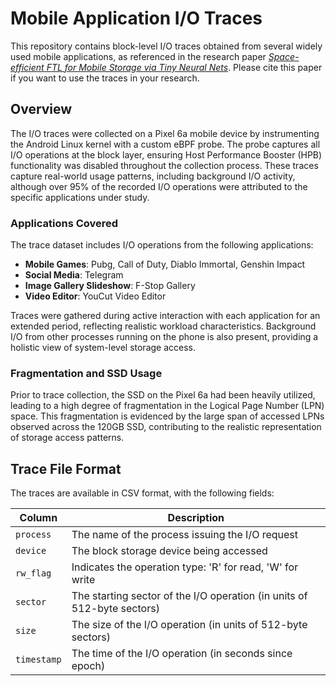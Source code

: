 # Mobile Application I/O Traces

This repository contains block-level I/O traces obtained from several widely used mobile applications, as referenced in the research paper [*Space-efficient FTL for Mobile Storage via Tiny Neural Nets*](https://dl.acm.org/doi/abs/10.1145/3688351.3689157). Please cite this paper if you want to use the traces in your research.

## Overview

The I/O traces were collected on a Pixel 6a mobile device by instrumenting the Android Linux kernel with a custom eBPF probe. The probe captures all I/O operations at the block layer, ensuring Host Performance Booster (HPB) functionality was disabled throughout the collection process. These traces capture real-world usage patterns, including background I/O activity, although over 95% of the recorded I/O operations were attributed to the specific applications under study.

### Applications Covered
The trace dataset includes I/O operations from the following applications:

- **Mobile Games**: Pubg, Call of Duty, Diablo Immortal, Genshin Impact
- **Social Media**: Telegram
- **Image Gallery Slideshow**: F-Stop Gallery
- **Video Editor**: YouCut Video Editor

Traces were gathered during active interaction with each application for an extended period, reflecting realistic workload characteristics. Background I/O from other processes running on the phone is also present, providing a holistic view of system-level storage access.

### Fragmentation and SSD Usage
Prior to trace collection, the SSD on the Pixel 6a had been heavily utilized, leading to a high degree of fragmentation in the Logical Page Number (LPN) space. This fragmentation is evidenced by the large span of accessed LPNs observed across the 120GB SSD, contributing to the realistic representation of storage access patterns.

## Trace File Format

The traces are available in CSV format, with the following fields:

| Column      | Description                                                            |
|-------------|------------------------------------------------------------------------|
| `process`   | The name of the process issuing the I/O request                        |
| `device`    | The block storage device being accessed                                |
| `rw_flag`   | Indicates the operation type: 'R' for read, 'W' for write              |
| `sector`    | The starting sector of the I/O operation (in units of 512-byte sectors)|
| `size`      | The size of the I/O operation (in units of 512-byte sectors)           |
| `timestamp` | The time of the I/O operation (in seconds since epoch)                 |
